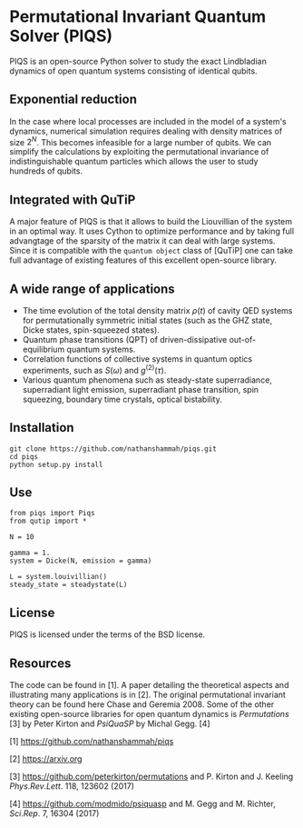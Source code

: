 # Permutational Invariant Quantum Solver (PIQS)

PIQS is an open-source Python solver to study the exact Lindbladian dynamics of open quantum systems consisting of identical qubits.

## Exponential reduction 
In the case where local processes are included in the model of a system's dynamics, numerical simulation requires dealing with density matrices of size $2^N$. This becomes infeasible for a large number of qubits. We can simplify the calculations by exploiting the permutational invariance of indistinguishable quantum particles which allows the user to study hundreds of qubits.

## Integrated with QuTiP
A major feature of PIQS is that it allows to build the Liouvillian of the system in an optimal way. It uses Cython to optimize performance and by taking full advangtage of the sparsity of the matrix it can deal with large systems. Since it is compatible with the `quantum object` class of [QuTiP] one can take full advantage of existing features of this excellent open-source library.


## A wide range of applications

- The time evolution of the total density matrix $\rho(t)$ of cavity QED systems for permutationally symmetric initial states (such as the GHZ state, Dicke states, spin-squeezed states).
- Quantum phase transitions (QPT) of driven-dissipative out-of-equilibrium quantum systems.  
- Correlation functions of collective systems in quantum optics experiments, such as $S(\omega)$ and $g^{(2)}(\tau)$.
- Various quantum phenomena such as steady-state superradiance, superradiant light emission, superradiant phase transition, spin squeezing, boundary time crystals, optical bistability.

## Installation

```
git clone https://github.com/nathanshammah/piqs.git
cd piqs
python setup.py install
```

## Use

```
from piqs import Piqs
from qutip import *

N = 10

gamma = 1.
system = Dicke(N, emission = gamma)

L = system.louivillian()
steady_state = steadystate(L)
```

## License

PIQS is licensed under the terms of the BSD license.


## Resources
The code can be found in [1]. A paper detailing the theoretical aspects and illustrating many applications is in [2]. The original permutational invariant theory can be found here Chase and Geremia 2008. Some of the other existing open-source libraries for open quantum dynamics is *Permutations* [3] by Peter Kirton and *PsiQuaSP* by Michal Gegg. [4]


[1] https://github.com/nathanshammah/piqs

[2] https://arxiv.org

[3] https://github.com/peterkirton/permutations and P. Kirton and J. Keeling $Phys. Rev. Lett.$  118, 123602 (2017)

[4] https://github.com/modmido/psiquasp and M. Gegg and M. Richter, $Sci. Rep.$ 7, 16304 (2017)
